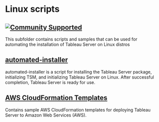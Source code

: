 # Linux scripts
[![Community Supported](https://img.shields.io/badge/Support%20Level-Community%20Supported-457387.svg)](https://www.tableau.com/support-levels-it-and-developer-tools)
----

This subfolder contains scripts and samples that can be used for automating the installation of Tableau Server on Linux distros

[automated-installer](automated-installer/)
-------------------
automated-installer is a script for installing the Tableau Server package, initializing TSM, and initializing Tableau Server on Linux. After successful completion, Tableau Server is ready for use.

[AWS CloudFormation Templates](aws/)
------------------------
Contains sample AWS CloudFormation templates for deploying Tableau Server to Amazon Web Services (AWS).
